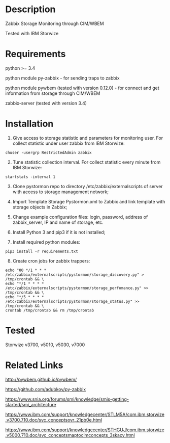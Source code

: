 Description
===========
Zabbix Storage Monitoring through CIM/WBEM

Tested with IBM Storwize


Requirements
============

python >= 3.4

python module py-zabbix - for sending traps to zabbix

python module pywbem (tested with version 0.12.0) - for connect and get information from storage through CIM/WBEM

zabbix-server (tested with version 3.4)


Installation
============
1) Give access to storage statistic and parameters for monitoring user. For collect statistic under user zabbix from IBM Storwize:
```
chuser -usergrp RestrictedAdmin zabbix
```

2) Tune statistic collection interval. For collect statistic every minute from IBM Storwize:

```
startstats -interval 1
```

3) Clone pystormon repo to directory /etc/zabbix/externalscripts of server with access to storage management network;

4) Import Template Storage Pystormon.xml to Zabbix and link template with storage objects in Zabbix;

5) Change example configuration files: login, password, address of zabbix_server, IP and name of storage, etc.

6) Install Python 3 and pip3 if it is not installed;

7) Install required python modules:
```
pip3 install -r requirements.txt
```

8) Create cron jobs for zabbix trappers:
```
echo "00 */1 * * *  /etc/zabbix/externalscripts/pystormon/storage_discovery.py" > /tmp/crontab && \
echo "*/1 * * * *   /etc/zabbix/externalscripts/pystormon/storage_perfomance.py" >> /tmp/crontab && \
echo "*/5 * * * *   /etc/zabbix/externalscripts/pystormon/storage_status.py" >> /tmp/crontab && \
crontab /tmp/crontab && rm /tmp/crontab
```

Tested
======
Storwize v3700, v5010, v5030, v7000


Related Links
=============
http://pywbem.github.io/pywbem/

https://github.com/adubkov/py-zabbix

https://www.snia.org/forums/smi/knowledge/smis-getting-started/smi_architecture

https://www.ibm.com/support/knowledgecenter/STLM5A/com.ibm.storwize.v3700.710.doc/svc_conceptsovr_21pb0e.html

https://www.ibm.com/support/knowledgecenter/STHGUJ/com.ibm.storwize.v5000.710.doc/svc_conceptsmaptocimconcepts_3skacv.html
